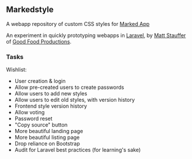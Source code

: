 ## Markedstyle 
A webapp repository of custom CSS styles for [Marked App](http://marked2app.com/)

An experiment in quickly prototyping webapps in [Laravel](http://laravel.com), by [Matt Stauffer](http://mattstauffer.co/) of [Good Food Productions](http://goodfoodpro.com/).

### Tasks
Wishlist:  

  * User creation & login
  * Allow pre-created users to create passwords
  * Allow users to add new styles
  * Allow users to edit old styles, with version history
  * Frontend style version history
  * Allow voting
  * Password reset
  * "Copy source" button
  * More beautiful landing page
  * More beautiful listing page
  * Drop reliance on Bootstrap
  * Audit for Laravel best practices (for learning's sake)
